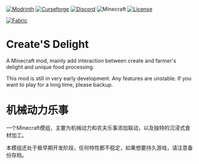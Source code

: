 [![Modrinth](https://img.shields.io/modrinth/dt/creates-delight?logo=modrinth&label=&suffix=%20&style=flat&color=242629&labelColor=5ca424&logoColor=1c1c1c)](https://modrinth.com/mod/creates-delight)
[![Curseforge](https://cf.way2muchnoise.eu/short_831180.svg)](https://www.curseforge.com/minecraft/mc-mods/creates-delight/)
[![Discord](https://img.shields.io/discord/891929048895356948?label=Discord)](https://discord.gg/create-addon-hub-891929048895356948)
![Minecraft](https://img.shields.io/badge/Available%20for-MC%201.19-c70039)
[![License](https://img.shields.io/github/license/Creators-of-Create/Create?style=flat&color=900c3f)](https://github.com/Creators-of-Create/Create/blob/master/LICENSE)

[![Fabric](https://cdn.discordapp.com/attachments/705864145169416313/969720133998239794/fabric_supported.png)](https://fabricmc.net/)

# Create'S Delight

A Minecraft mod, mainly add interaction between create and farmer's delight and unique food processing.

This mod is still in very early development. Any features are unstable. If you want to play for a long time, please backup.

# 机械动力乐事

一个Minecraft模组，主要为机械动力和农夫乐事添加联动，以及独特的沉浸式食材加工。

本模组还处于极早期开发阶段，任何特性都不稳定，如果想要持久游戏，请注意备份存档。